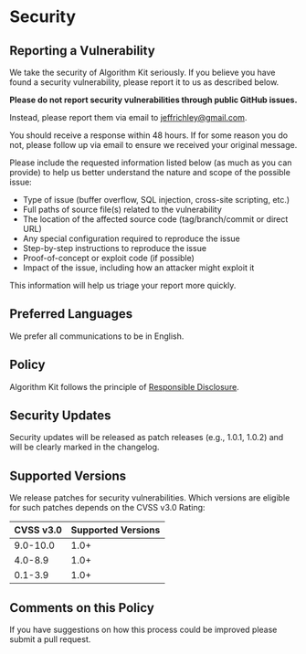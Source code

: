 # Security

## Reporting a Vulnerability

We take the security of Algorithm Kit seriously. If you believe you have found a security vulnerability, please report it to us as described below.

**Please do not report security vulnerabilities through public GitHub issues.**

Instead, please report them via email to [jeffrichley@gmail.com](mailto:jeffrichley@gmail.com).

You should receive a response within 48 hours. If for some reason you do not, please follow up via email to ensure we received your original message.

Please include the requested information listed below (as much as you can provide) to help us better understand the nature and scope of the possible issue:

- Type of issue (buffer overflow, SQL injection, cross-site scripting, etc.)
- Full paths of source file(s) related to the vulnerability
- The location of the affected source code (tag/branch/commit or direct URL)
- Any special configuration required to reproduce the issue
- Step-by-step instructions to reproduce the issue
- Proof-of-concept or exploit code (if possible)
- Impact of the issue, including how an attacker might exploit it

This information will help us triage your report more quickly.

## Preferred Languages

We prefer all communications to be in English.

## Policy

Algorithm Kit follows the principle of [Responsible Disclosure](https://en.wikipedia.org/wiki/Responsible_disclosure).

## Security Updates

Security updates will be released as patch releases (e.g., 1.0.1, 1.0.2) and will be clearly marked in the changelog.

## Supported Versions

We release patches for security vulnerabilities. Which versions are eligible for such patches depends on the CVSS v3.0 Rating:

| CVSS v3.0 | Supported Versions |
|-----------|-------------------|
| 9.0-10.0 | 1.0+             |
| 4.0-8.9  | 1.0+             |
| 0.1-3.9  | 1.0+             |

## Comments on this Policy

If you have suggestions on how this process could be improved please submit a pull request.
